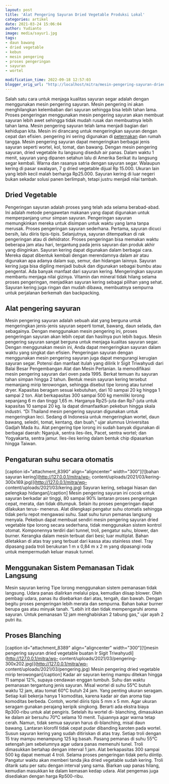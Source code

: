 ```yaml
---
layout: post
title: 'Alat Pengering Sayuran Dried Vegetable Produksi Lokal'
categories: artikel
date: 2021-03-24 15:06:04
author: Yudianto
image: media/sayur1.jpg
tags:
- daun bawang
- dried vegetable
- kebun
- mesin pengering
- proses pengeringan
- sayuran
- wortel

modification_time: 2022-09-18 12:57:03
blogger_orig_url: "http://localhost/mitra/mesin-pengering-sayuran-dried.html"
---
```


Salah satu cara untuk menjaga kualitas sayuran segar adalah dengan menggunakan
mesin pengering sayuran. Mesin pengering ini akan menghilangkan kelembaban
dari sayuran sehingga bisa lebih tahan lama. Proses pengeringan menggunakan
mesin pengering sayuran akan membuat sayuran lebih awet sehingga tidak mudah
rusak dan membuatnya lebih tahan lama. Mesin pengering sayuran telah lama
menjadi bagian dari kehidupan kita. Mesin ini dirancang untuk mengeringkan
sayuran dengan cepat dan efisien. pengering ini sering digunakan di
[peternakan](http://127.0.0.1/mitra/peternakan "peternakan") dan rumah tangga.
Mesin pengering sayuran dapat mengeringkan berbagai jenis sayuran seperti
wortel, kol, tomat, dan bawang. Dengan mesin pengering sayuran, dried
vegetable itu langsung diseduh air panas. Dalam waktu 1 menit, sayuran yang
dipanen setahun lalu di Amerika Serikat itu langsung segar kembali. Warna dan
rasanya satria dengan sayuran segar. Walaupun kering di pasar swalayan, 7 g
dried vegetable dijual Rp 15.000. Ukuran lain yang lebih kecil malah berharga
Rp25.000. Sayuran kering di luar negeri bukan sekadar solusi panen berlimpah,
tetapi justru menjadi nilai tambah.

## Dried Vegetable

Pengeringan sayuran adalah proses yang telah ada selama berabad-abad. Ini
adalah metode pengawetan makanan yang dapat digunakan untuk memperpanjang umur
simpan sayuran. Pengeringan sayuran memungkinkan mereka untuk disimpan untuk
waktu yang lama tanpa merusak. Proses pengeringan sayuran sederhana. Pertama,
sayuran dicuci bersih, lalu diiris tipis-tipis. Selanjutnya, sayuran
ditempatkan di rak pengeringan atau di dehidrator. Proses pengeringan bisa
memakan waktu beberapa jam atau hari, tergantung pada jenis sayuran dan produk
akhir yang diinginkan. Sayuran kering dapat digunakan dalam berbagai cara.
Mereka dapat dibentuk kembali dengan merendamnya dalam air atau digunakan apa
adanya dalam sup, semur, dan hidangan lainnya. Sayuran kering juga bisa
digiling menjadi bubuk dan digunakan sebagai bumbu atau pengental. Ada banyak
manfaat dari sayuran kering. Mengeringkan sayuran membantu menjaga nilai
gizinya. Vitamin dan mineral tidak hilang selama proses pengeringan,
menjadikan sayuran kering sebagai pilihan yang sehat. Sayuran kering juga
ringan dan mudah dibawa, membuatnya sempurna untuk perjalanan berkemah dan
backpacking.

## Alat pengering sayuran

Mesin pengering sayuran adalah sebuah alat yang berguna untuk mengeringkan
jenis-jenis sayuran seperti tomat, bawang, daun selada, dan sebagainya. Dengan
menggunakan mesin pengering ini, proses pengeringan sayuran akan lebih cepat
dan hasilnya pun lebih bagus. Mesin pengering sayuran sangat berguna untuk
menjaga kualitas sayuran segar. Dengan menggunakan mesin ini, Anda dapat
mengeringkan sayuran dalam waktu yang singkat dan efisien. Pengeringan sayuran
dengan menggunakan mesin pengering sayuran juga dapat mengurangi kerugian
sayuran segar. Potensi dan manfaat itulah yang dilirik Ir Sigit Triwahyudi
dari Balai Besar Pengembangan Alat dan Mesin Pertanian. Ia memodifikasi mesin
pengering sayuran dari oven pada 1995. Berkat temuan itu sayuran tahan simpan
hingga 2 tahun. Bentuk mesin sayuran kering tersebut memanjang mirip
terowongan, sehingga disebut tipe lorong atau tunnel dryer. Kapasitas beragam
sesuai kebutuhan, dari 10 sampai 20 kg hingga 1 sampai 2 ton. Alat
berkapasitas 300 sampai 500 kg memiliki lorong sepanjang 6 m dan tinggi 1,65
m. Harganya Rp25-juta dan Rp7-juta untuk kapasitas 10 sampai 20 kg. Ia dapat
dimanfaatkan pekebun hingga skala industri. “Di Thailand mesin pengering
sayuran digunakan untuk mengeringkan leci. Sedang di Indonesia untuk
mengeringkan wortel, daun bawang, seledri, tomat, kentang, dan buah,” ujar
alumnus Universitas Gadjah Mada itu. Alat pengering tipe lorong ini sudah
banyak digunakan di berbagai daerah: Nganjuk, sentra iles-iles, Pacet, sentra
wortel; dan Yogyakarta, sentra jamur. Iles-iles kering dalam bentuk chip
dipasarkan hingga Taiwan.

## Pengaturan suhu secara otomatis

[caption id="attachment_8390" align="aligncenter" width="300"][![bahan sayuran
kering](http://127.0.0.1/mitra/wp-
content/uploads/2021/03/kering-300x169.jpg)](http://127.0.0.1/mitra/wp-
content/uploads/2021/03/kering.jpg) Sayuran kering, sebagai hiasan dan
pelengkap hidangan[/caption] Mesin pengering sayuran ini cocok untuk sayuran
berkadar air tinggi, 80 sampai 90% lantaran proses pengeringan cepat, merata,
dan tidak ditumpuk. Selain itu proses pengeringan dapat dilakukan terus-
menerus. Alat dilengkapi pengatur suhu otomatis sehingga tidak perlu repot
mengawasi suhu. Saat suhu turun pemanas langsung menyala. Pekebun dapat
membuat sendiri mesin pengering sayuran dried vegetable tipe lorong secara
sederhana, tidak menggunakan sistem kontrol otomat. Komponennya terdiri dari
tunnel, troli, pengatur suhu, blower, dan burner. Kerangka dalam mesin terbuat
dari besi; luar multiplat. Bahan diletakkan di atas tray yang terbuat dari
kassa atau stainless steel. Tray dipasang pada troli berukuran 1 m x 0,84 m x
2 m yang dipasangi roda untuk mempermudah keluar masuk tunnel.

## Menggunakan Sistem Pemanasan Tidak Langsung

Mesin sayuran kering Tipe lorong menggunakan sistem pemanasan tidak langsung.
Udara panas dialirkan melalui pipa, kemudian diisap blower. Oleh pembagi
udara, panas itu disebarkan dari atas, tengah, dan bawah. Dengan begitu proses
pengeringan lebih merata dan sempurna. Bahan bakar burner berupa gas atau
minyak tanah. “Lebih irit dan tidak mempengaruhi aroma sayuran. Untuk
pemanasan 12 jam menghabiskan 2 tabung gas,” ujar ayah 2 putri itu.

## Proses Blanching

[caption id="attachment_8389" align="aligncenter" width="300"][![mesin
pengering sayuran dried vegetable buatan Ir Sigit
Triwahyudi](http://127.0.0.1/mitra/wp-
content/uploads/2021/03/pengering-300x202.jpg)](http://127.0.0.1/mitra/wp-
content/uploads/2021/03/pengering.jpg) Mesin pengering dried vegetable mirip
terowongan[/caption] Kadar air sayuran kering mampu ditekan hingga 11 sampai
12%, supaya cendawan enggan tumbuh. Suhu dan waktu pemanasan tergantung jenis
sayuran. Misal wortel di suhu 55°C butuh waktu 12 jam, atau tomat 60°C butuh
24 jam. Yang penting ukuran seragam. Setiap kali bekerja hanya 1 komoditas,
karena kadar air dan aroma tiap komoditas berbeda. Contoh, wortel diiris tipis
5 mm x 5 mm. Agar ukuran seragam gunakan perajang keripik singkong. Berarti
ada ekstra biaya Rp300-ribu untuk alat pengiris. Setelah itu wortel di-
blanching, dimasukkan ke dalam air bersuhu 70°C selama 10 menit. Tujuannya
agar warna tetap cerah. Namun, tidak semua sayuran harus di-blanching, misal
daun bawang. Lantaran klorofil tidak cepat pudar dibanding karoten pada
wortel. Susun sayuran kering yang sudah ditiriskan di atas tray. Setiap troli
dengan 15 tray mampu menampung 125 kg basah. Pasang pemanas di suhu 55°C
setengah jam sebelumnya agar udara panas memenuhi tunel. Troli dimasukkan
bertahap dengan interval 1 jam. Alat berkapasitas 300 sampai 500 kg dapat
memuat 4 troli. Selama proses pengeringan tidak perlu diintip. Pangatur waktu
akan memberi tanda jika dried vegetable sudah kering. Troli ditarik satu per
satu dengan interval yang sama. Biarkan uap panas hilang, kemudian masukkan ke
dalam kemasan kedap udara. Alat pengemas juga disediakan dengan harga
Rp500-ribu.


